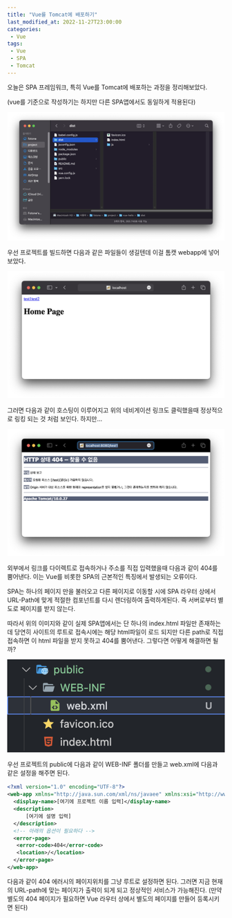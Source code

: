 ```yaml
---
title: "Vue를 Tomcat에 배포하기"
last_modified_at: 2022-11-27T23:00:00
categories: 
 - Vue
tags:
 - Vue
 - SPA
 - Tomcat
---
```


오늘은 SPA 프레임워크, 특히 Vue를 Tomcat에 배포하는 과정을 정리해보았다.

(vue를 기준으로 작성하기는 하지만 다른 SPA앱에서도 동일하게 적용된다)

![image](/assets/images/posts/vue/03.png)

우선 프로젝트를 빌드하면 다음과 같은 파일들이 생길텐데 이걸 톰캣 webapp에 넣어 보았다.

![image](/assets/images/posts/vue/04.png)

그러면 다음과 같이 호스팅이 이루어지고 위의 네비게이션 링크도 클릭했을때 정상적으로 링킹 되는 것 처럼 보인다. 하지만...

![image](/assets/images/posts/vue/05.png)

외부에서 링크를 다이렉트로 접속하거나 주소를 직접 입력했을때 다음과 같이 404를 뿜어낸다. 이는 Vue를 비롯한 SPA의 근본적인 특징에서 발생되는 오류이다.

SPA는 하나의 페이지 만을 불러오고 다른 페이지로 이동할 시에 SPA 라우터 상에서 URL-Path에 맞게 적절한 컴포넌트를 다시 렌더링하여 출력하게된다. 즉 서버로부터 별도로 페이지를 받지 않는다. 

따라서 위의 이미지와 같이 실제 SPA앱에서는 단 하나의 index.html 파일만 존재하는데 당연히 사이트의 루트로 접속시에는 해당 html파일이 로드 되지만 다른 path로 직접 접속하면 이 html 파일을 받지 못하고 404를 뿜어낸다. 그렇다면 어떻게 해결하면 될까? 


![image](/assets/images/posts/vue/07.png)

우선 프로젝트의 public에 다음과 같이 WEB-INF 폴더를 만들고 web.xml에 다음과 같은 설정을 해주면 된다. 

```xml
<?xml version="1.0" encoding="UTF-8"?>
<web-app xmlns="http://java.sun.com/xml/ns/javaee" xmlns:xsi="http://www.w3.org/2001/XMLSchema-instance" xsi:schemaLocation="http://java.sun.com/xml/ns/javaee http://java.sun.com/xml/ns/javaee/web-app_3_0.xsd" version="3.0" metadata-complete="true">
  <display-name>[여기에 프로젝트 이름 입력]</display-name>
  <description>
      [여기에 설명 입력]
  </description>
  <!-- 아래의 옵션이 필요하다 -->
  <error-page>  
   <error-code>404</error-code>  
   <location>/</location>  
  </error-page>  
</web-app>
```

다음과 같이 404 에러시의 페이지위치를 그냥 루트로 설정하면 된다. 그러면 지금 현재의 URL-path에 맞는 페이지가 출력이 되게 되고 정상적인 서비스가 가능해진다. 
(만약 별도의 404 페이지가 필요하면 Vue 라우터 상에서 별도의 페이지를 만들어 등록시키면 된다)